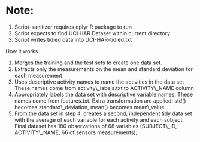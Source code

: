 Note: 
==================
1. Script-sanitizer requires dplyr R package to run
2. Script expects to find UCI HAR Dataset within current directory
3. Script writes tidied data into UCI-HAR-tidied.txt

How it works

1. Merges the training and the test sets to create one data set.
2. Extracts only the measurements on the mean and standard deviation for each measurement
3. Uses descriptive activity names to name the activities in the data set
These names come from activity\\_labels.txt to ACTIVITY\\_NAME column
4. Appropriately labels the data set with descriptive variable names.
These names come from features.txt. Extra transformation are applied: std() becomes standard\\_deviation, mean() becomes mean\\_value.
5. From the data set in step 4, creates a second, independent tidy data set with the average of each variable for each activity and each subject.
Final dataset has  180 observations of 68 variables (SUBJECT\\_ID, ACTIVITY\\_NAME, 66 of sensors measurements);
